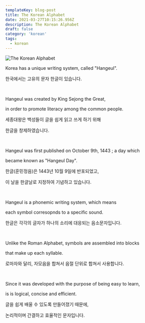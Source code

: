 ```yaml
---
templateKey: blog-post
title: The Korean Alphabet
date: 2021-03-27T10:15:26.956Z
description: The Korean Alphabet
draft: false
category: 'korean'
tags:
  - korean
---
```


![The Korean Alphabet](/assets/the-korean-alphabet.jpg 'The Korean Alphabet')

Korea has a unique writing system, called "Hangeul".

한국에서는 고유의 문자 한글이 있습니다.

​

Hangeul was created by King Sejong the Great,

in order to promote literacy among the common people.

세종대왕은 백성들이 글을 쉽게 읽고 쓰게 하기 위해

한글을 창제하였습니다.

​

Hangeul was first published on October 9th, 1443 ; a day which

became known as "Hangeul Day".

한글(훈민정음)은 1443년 10월 9일에 반포되었고,

이 날을 한글날로 지정하여 기념하고 있습니다.

​

Hangeul is a phonemic writing system, which means

each symbol corresopnds to a specific sound.

한글은 각각의 글자가 하나의 소리에 대응되는 음소문자입니다.

​

Unlike the Roman Alphabet, symbols are assembled into blocks

that make up each syllable.

로마자와 달리, 자모음을 합쳐서 음절 단위로 합쳐서 사용합니다.

​

Since it was developed with the purpose of being easy to learn,

is is logical, concise and efficient.

글을 쉽게 배울 수 있도록 만들어졌기 때문에,

논리적이며 간결하고 효율적인 문자입니다.
